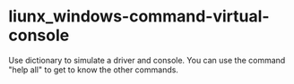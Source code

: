 # liunx_windows-command-virtual-console
Use dictionary to simulate a driver and console.
You can use the command "help all" to get to know the other commands.
